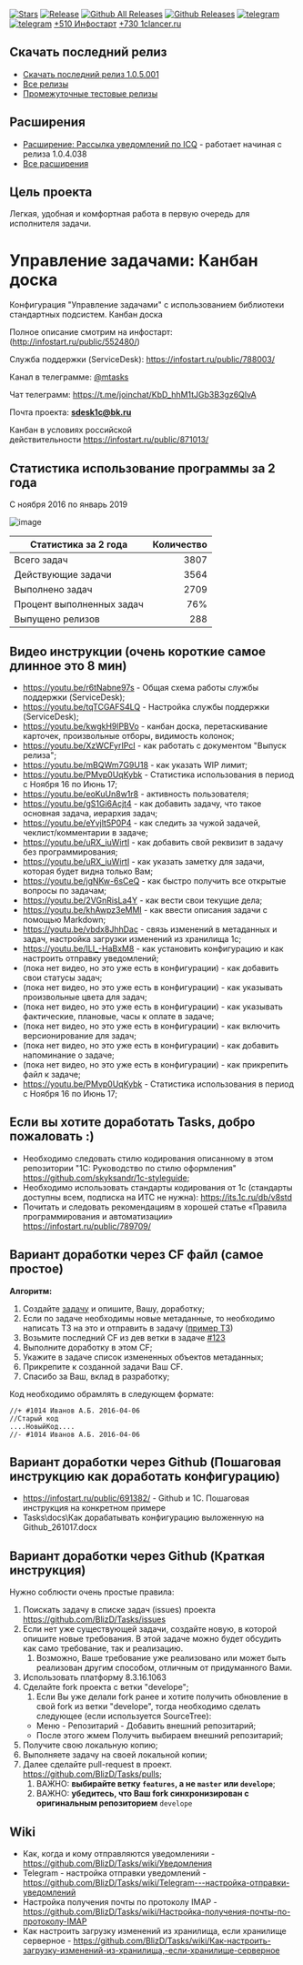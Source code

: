 [![Stars](https://img.shields.io/github/stars/BlizD/Tasks.svg?label=Github%20%E2%98%85&a)](https://github.com/BlizD/Tasks/stargazers)
[![Release](https://img.shields.io/github/tag/BlizD/Tasks.svg?label=Last%20release&a)](https://github.com/BlizD/Tasks/releases)
[![Github All Releases](https://img.shields.io/github/downloads/BlizD/Tasks/total.svg)]() 
[![Github Releases](https://img.shields.io/github/downloads/BlizD/Tasks/latest/total.svg)]()
[![telegram](https://img.shields.io/badge/telegram-channal-green.svg)](https://t.me/mtasks)
[![telegram](https://img.shields.io/badge/telegram-chat-green.svg)](https://t.me/joinchat/KbD_hhM1tJGb3B3gz6QIvA)
[+510 Инфостарт](https://infostart.ru/public/552480/) [+730 1clancer.ru](http://1clancer.ru/catalog/2764)

## Скачать последний релиз ## 

* [Скачать последний релиз 1.0.5.001](https://github.com/BlizD/Tasks/releases/download/1.0.5.001/Tasks_1.0.5.001.zip)
* [Все релизы](https://github.com/BlizD/Tasks/releases)
* [Промежуточные тестовые релизы](https://github.com/BlizD/Tasks/issues/129) 

## Расширения ## 
* [Расширение: Рассылка уведомлений по ICQ](https://github.com/BlizD/Tasks/issues/194) - работает начиная с релиза 1.0.4.038 
* [Все расширения](https://github.com/BlizD/Tasks/wiki/Расширения)

## Цель проекта ## 

Легкая, удобная и комфортная работа в первую очередь для исполнителя задачи. 


# Управление задачами: Канбан доска #

Конфигурация "Управление задачами" с использованием библиотеки стандартных подсистем. Канбан доска

Полное описание смотрим на инфостарт: (http://infostart.ru/public/552480/)

Служба поддержки (ServiceDesk): https://infostart.ru/public/788003/

Канал в телеграмме: [@mtasks](https://t.me/mtasks)

Чат телеграмм: https://t.me/joinchat/KbD_hhM1tJGb3B3gz6QIvA

Почта проекта:  **sdesk1c@bk.ru**

Канбан в условиях российской действительности https://infostart.ru/public/871013/

## Статистика использование программы за 2 года ## 
С ноября 2016 по январь 2019

![image](https://user-images.githubusercontent.com/10989306/51374627-ab5ff800-1b14-11e9-8949-a5f00daa166b.png)

| Статистика за 2 года | Количество| 
| ------------- | -----:|
|Всего задач|3807|
|Действующие задачи|3564|
|Выполнено задач|2709|
|Процент выполненных задач|76%|
|Выпущено релизов|288|


## Видео инструкции (очень короткие самое длинное это 8 мин) ##

* https://youtu.be/r6tNabne97s - Общая схема работы службы поддержки (ServiceDesk);
* https://youtu.be/tqTCGAFS4LQ - Настройка службы поддержки (ServiceDesk);
* https://youtu.be/kwgkH9lPBVo - канбан доска, перетаскивание карточек, произвольные отборы, видимость колонок;
* https://youtu.be/XzWCFyrIPcI - как работать с документом "Выпуск релиза";
* https://youtu.be/mBQWm7G9U18 - как указать WIP лимит; 
* https://youtu.be/PMvp0UqKybk - Статистика использования в период с Ноября 16 по Июнь 17;
* https://youtu.be/eoKuUn8w1r8 - активность пользователя;
* https://youtu.be/gS1Gi6Acjt4 - как добавить задачу, что такое основная задача, иерархия задач; 
* https://youtu.be/eYvjlt5P0P4 - как следить за чужой задачей, чеклист/комментарии в задаче;
* https://youtu.be/uRX_iuWirtI - как добавить свой реквизит в задачу без программирования; 
* https://youtu.be/uRX_iuWirtI - как указать заметку для задачи, которая будет видна только Вам; 
* https://youtu.be/jgNKw-6sCeQ - как быстро получить все открытые вопросы по задачам;
* https://youtu.be/2VGnRisLa4Y - как вести свои текущие дела; 
* https://youtu.be/khAwpz3eMMI - как ввести описания задачи с помощью Markdown;
* https://youtu.be/vbdx8JhhDac - связь изменений в метаданных и задач, настройка загрузки изменений из хранилища 1с;
* https://youtu.be/ILI_-HaBxM8 - как установить конфигурацию и как настроить отправку уведомлений; 
* (пока нет видео, но это уже есть в конфигурации) - как добавить свои статусы задач;
* (пока нет видео, но это уже есть в конфигурации) - как указывать произвольные цвета для задач;
* (пока нет видео, но это уже есть в конфигурации) - как указывать фактические, плановые, часы к оплате в задаче;
* (пока нет видео, но это уже есть в конфигурации) - как включить версионирование для задач;
* (пока нет видео, но это уже есть в конфигурации) - как добавить напоминание о задаче;
* (пока нет видео, но это уже есть в конфигурации) - как прикрепить файл к задаче;
* https://youtu.be/PMvp0UqKybk - Статистика использования в период с Ноября 16 по Июнь 17;


##  Если вы хотите доработать Tasks, добро пожаловать :)

* Необходимо следовать стилю кодирования описанному в этом репозитории "1С: Руководство по стилю оформления" https://github.com/skyksandr/1c-styleguide;
* Необходимо использовать стандарты кодирования от 1с (стандарты доступны всем, подписка на ИТС не нужна): https://its.1c.ru/db/v8std 
* Почитать и следовать рекомендациям в хорошей статье «Правила программирования и автоматизации» https://infostart.ru/public/789709/

## Вариант доработки через CF файл (самое простое)

**Алгоритм:**

1. Создайте [задачу](https://github.com/BlizD/Tasks/issues) и опишите, Вашу, доработку;
1. Если по задаче необходимы новые метаданные, то необходимо написать ТЗ на это и отправить в задачу ([пример ТЗ](https://github.com/BlizD/Tasks/files/2544687/117_._031118.docx))
1. Возьмите последний CF из дев ветки в задаче [#123](https://github.com/BlizD/Tasks/issues/123)
1. Выполните доработку в этом CF;
1. Укажите в задаче список измененных объектов метаданных;
1. Прикрепите к созданной задачи Ваш CF.
1. Спасибо за Ваш, вклад в разработку;

Код необходимо обрамлять в следующем формате: 
```
//+ #1014 Иванов А.Б. 2016-04-06
//Старый код
....НовыйКод....
//- #1014 Иванов А.Б. 2016-04-06
```
   

## Вариант доработки через Github (Пошаговая инструкцию как доработать конфигурацию)

* https://infostart.ru/public/691382/ - Github и 1С. Пошаговая инструкция на конкретном примере
* Tasks\docs\Как дорабатывать конфигурацию выложенную на Github_261017.docx

## Вариант доработки через Github (Краткая инструкция)

Нужно соблюсти очень простые правила:

1. Поискать задачу в списке задач (issues) проекта https://github.com/BlizD/Tasks/issues
1. Если нет уже существующей задачи, создайте новую, в которой опишите новые требования. В этой задаче можно будет обсудить как само требование, так и реализацию.
    1. Возможно, Ваше требование уже реализовано или может быть реализован другим способом, отличным от придуманного Вами.
1. Использовать платформу 8.3.16.1063
1. Сделайте fork проекта с ветки "develope";
    1. Если Вы уже делали fork ранее и хотите получить обновление в свой fork из ветки "develope", тогда необходимо сделать следующее (если используется SourceTree):
    * Меню - Репозитарий - Добавить внешний репозитарий;
    * После этого жмем Получить выбираем внешний репозитарий;
1. Получите свою локальную копию;
1. Выполняете задачу на своей локальной копии;
1. Далее сделайте pull-request в проект. https://github.com/BlizD/Tasks/pulls;
    1. ВАЖНО: **выбирайте ветку `features`, а не `master` или `develope`**;
    1. ВАЖНО: **убедитесь, что Ваш fork синхронизирован с оригинальным репозиторием** `develope`

##  Wiki
* Как, когда и кому отправляются уведомленияи - https://github.com/BlizD/Tasks/wiki/Уведомления
* Telegram - настройка отправки уведомлений - https://github.com/BlizD/Tasks/wiki/Telegram---настройка-отправки-уведомлений
* Настройка получения почты по протоколу IMAP - https://github.com/BlizD/Tasks/wiki/Настройка-получения-почты-по-протоколу-IMAP
* Как настроить загрузку изменений из хранилища, если хранилище серверное - https://github.com/BlizD/Tasks/wiki/Как-настроить-загрузку-изменений-из-хранилища,-если-хранилище-серверное